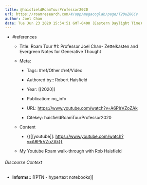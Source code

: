 ```yaml
---
title: @haisfieldRoamTourProfessor2020
url: https://roamresearch.com/#/app/megacoglab/page/T2UuZ0GCv
author: Joel Chan
date: Tue Jun 23 2020 15:54:51 GMT-0400 (Eastern Daylight Time)
---
```


- #references

    - Title: Roam Tour \#1: Professor Joel Chan- Zettelkasten and Evergreen Notes for Generative Thought

    - Meta:

        - Tags: #ref/Other #ref/Video

        - Authored by::  Robert Haisfield

        - Year: [[2020]]

        - Publication: no_info

        - URL: https://www.youtube.com/watch?v=A6PIrVZoZAk

        - Citekey: haisfieldRoamTourProfessor2020

    - Content

        - {{[[youtube]]: https://www.youtube.com/watch?v=A6PIrVZoZAk}}

    - My Youtube Roam walk-through with Rob Haisfield

###### Discourse Context

- **Informs::** [[PTN - hypertext notebooks]]
